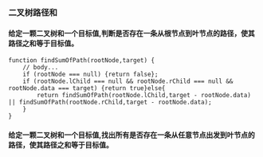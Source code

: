### **二叉树路径和**

#### **给定一颗二叉树和一个目标值,判断是否存在一条从根节点到叶节点的路径，使其路径之和等于目标值。**

	function findSumOfPath(rootNode,target) {
		// body...
		if (rootNode === null) {return false};
		if (rootNode.lChild === null && rootNode.rChild === null && rootNode.data === target) {return true}else{
			return findSumOfPath(rootNode.lChild,target - rootNode.data) || findSumOfPath(rootNode.rChild,target - rootNode.data);
		}
	}


#### **给定一颗二叉树和一个目标值,找出所有是否存在一条从任意节点出发到叶节点的路径，使其路径之和等于目标值。**